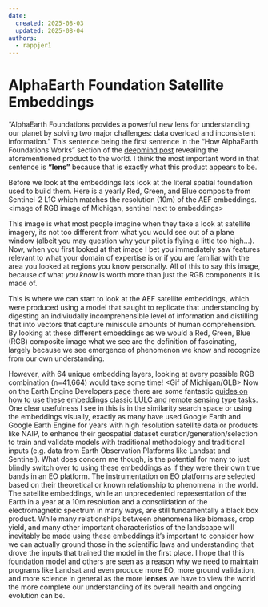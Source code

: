 ```yaml
---
date:
  created: 2025-08-03
  updated: 2025-08-04
authors:
  - rappjer1
---
```


# AlphaEarth Foundation Satellite Embeddings 


“AlphaEarth Foundations provides a powerful new lens for understanding our planet by solving two major challenges: data overload and inconsistent information.” This sentence being the first sentence in the “How AlphaEarth Foundations Works” section of the [deepmind post]((https://deepmind.google/discover/blog/alphaearth-foundations-helps-map-our-planet-in-unprecedented-detail/)) revealing the aforementioned product to the world. I think the most important word in that sentence is **“lens”** because that is exactly what this product appears to be. 

Before we look at the embeddings lets look at the literal spatial foundation used to build them. Here is a yearly Red, Green, and Blue composite from Sentinel-2 L1C which matches the resolution (10m) of the AEF embeddings.   
<image of RGB image of Michigan, sentinel next to embeddings> 

This image is what most people imagine when they take a look at satellite imagery, its not too different from what you would see out of a plane window (albeit you may question why your pilot is flying a little too high...). Now, when you first looked at that image I bet you immediately saw features relevant to what your domain of expertise is or if you are familiar with the area you looked at regions you know personally. All of this to say this image, because of what _you know_ is worth more than just the RGB components it is made of.   

This is where we can start to look at the AEF satellite embeddings, which were produced using a model that saught to replicate that understanding by digesting an indiviudally incomprehensible level of information and distilling that into vectors that capture miniscule amounts of human comprehension.  By looking at these different embeddings as we would a Red, Green, Blue (RGB) composite image what we see are the definition of fascinating, largely because we see emergence of phenomenon we know and recognize from our own understanding.  

However, with 64 unique embedding layers, looking at every possible RGB combination (n=41,664) would take some time! 
<Gif of Michigan/GLB>
Now on the Earth Engine Developers page there are some fantastic [guides on how to use these embeddings classic LULC and remote sensing type tasks](https://developers.google.com/earth-engine/tutorials/community/satellite-embedding-01-introduction). One clear usefulness I see in this is in the similarity search space or using the embeddings visually, exactly as many have used Google Earth and Google Earth Engine for years with high resolution satellite data or products like NAIP, to enhance their geospatial dataset curation/generation/selection to train and validate models with traditional methodology and traditional inputs (e.g. data from Earth Observation Platforms like Landsat and Sentinel). What does concern me though, is the potential for many to just blindly switch over to using these embeddings as if they were their own true bands in an EO platform. The instrumentation on EO platforms are selected based on their theoretical or known relationship to phenomena in the world. The satellite embeddings, while an unprecedented representation of the Earth in a year at a 10m resolution and a consolidation of the electromagnetic spectrum in many ways, are still fundamentally a black box product. While many relationships between phenomena like biomass, crop yield, and many other important characteristics of the landscape will inevitably be made using these embeddings it’s important to consider how we can actually ground those in the scientific laws and understanding that drove the inputs that trained the model in the first place. I hope that this foundation model and others are seen as a reason why we need to maintain programs like Landsat and even produce more EO, more ground validation, and more science in general as the more **lenses** we have to view the world the more complete our understanding of its overall health and ongoing evolution can be.     
